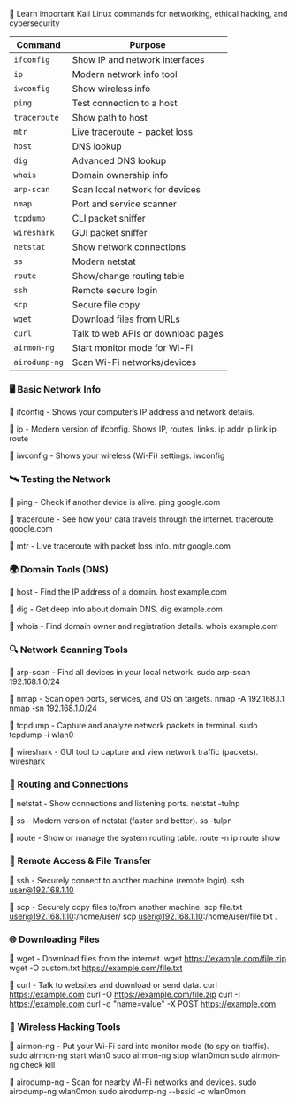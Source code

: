 📘 Learn important Kali Linux commands for networking, ethical hacking, and cybersecurity

| Command       | Purpose                            |
| ------------- | ---------------------------------- |
| `ifconfig`    | Show IP and network interfaces     |
| `ip`          | Modern network info tool           |
| `iwconfig`    | Show wireless info                 |
| `ping`        | Test connection to a host          |
| `traceroute`  | Show path to host                  |
| `mtr`         | Live traceroute + packet loss      |
| `host`        | DNS lookup                         |
| `dig`         | Advanced DNS lookup                |
| `whois`       | Domain ownership info              |
| `arp-scan`    | Scan local network for devices     |
| `nmap`        | Port and service scanner           |
| `tcpdump`     | CLI packet sniffer                 |
| `wireshark`   | GUI packet sniffer                 |
| `netstat`     | Show network connections           |
| `ss`          | Modern netstat                     |
| `route`       | Show/change routing table          |
| `ssh`         | Remote secure login                |
| `scp`         | Secure file copy                   |
| `wget`        | Download files from URLs           |
| `curl`        | Talk to web APIs or download pages |
| `airmon-ng`   | Start monitor mode for Wi-Fi       |
| `airodump-ng` | Scan Wi-Fi networks/devices        |


### 🖥️ Basic Network Info 
🔹 ifconfig - Shows your computer’s IP address and network details.

🔹 ip - Modern version of ifconfig. Shows IP, routes, links.
    ip addr
    ip link
    ip route
    
🔹 iwconfig - Shows your wireless (Wi-Fi) settings.
    iwconfig

    
 ### 🛰️ Testing the Network
 🔹 ping - Check if another device is alive.
     ping google.com
     
 🔹 traceroute - See how your data travels through the internet.
     traceroute google.com
     
 🔹 mtr - Live traceroute with packet loss info.
     mtr google.com


  ### 🌍 Domain Tools (DNS)
  🔹 host - Find the IP address of a domain.
      host example.com
      
  🔹 dig - Get deep info about domain DNS.
      dig example.com
      
  🔹 whois - Find domain owner and registration details.
      whois example.com


   ### 🔍 Network Scanning Tools
  🔹 arp-scan - Find all devices in your local network.
      sudo arp-scan 192.168.1.0/24
      
  🔹 nmap - Scan open ports, services, and OS on targets.
      nmap -A 192.168.1.1
      nmap -sn 192.168.1.0/24
      
  🔹 tcpdump - Capture and analyze network packets in terminal.
      sudo tcpdump -i wlan0
      
  🔹 wireshark - GUI tool to capture and view network traffic (packets).
      wireshark

      
   ### 🧭 Routing and Connections
  🔹 netstat - Show connections and listening ports.
      netstat -tulnp
      
  🔹 ss - Modern version of netstat (faster and better).
      ss -tulpn
      
  🔹 route - Show or manage the system routing table.
      route -n
      ip route show


   ### 🔐 Remote Access & File Transfer
   🔹 ssh - Securely connect to another machine (remote login).
       ssh user@192.168.1.10
       
   🔹 scp - Securely copy files to/from another machine.
       scp file.txt user@192.168.1.10:/home/user/
       scp user@192.168.1.10:/home/user/file.txt .


   ### 🌐 Downloading Files
   🔹 wget - Download files from the internet.
       wget https://example.com/file.zip
       wget -O custom.txt https://example.com/file.txt

   🔹 curl - Talk to websites and download or send data.
       curl https://example.com
       curl -O https://example.com/file.zip
       curl -I https://example.com
       curl -d "name=value" -X POST https://example.com


   ### 📶 Wireless Hacking Tools
   🔹 airmon-ng - Put your Wi-Fi card into monitor mode (to spy on traffic).
      sudo airmon-ng start wlan0
      sudo airmon-ng stop wlan0mon
      sudo airmon-ng check kill

   🔹 airodump-ng - Scan for nearby Wi-Fi networks and devices.
      sudo airodump-ng wlan0mon
      sudo airodump-ng --bssid <BSSID> -c <channel> wlan0mon

 





